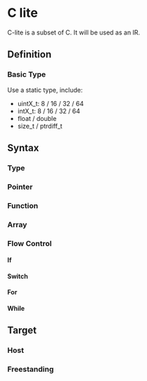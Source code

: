 # C lite

C-lite is a subset of C. It will be used as an IR.

## Definition

### Basic Type

Use a static type, include:

- uintX_t: 8 / 16 / 32 / 64
- intX_t: 8 / 16 / 32 / 64
- float / double
- size_t / ptrdiff_t

## Syntax

### Type

### Pointer

### Function

### Array

### Flow Control

#### If

#### Switch

#### For

#### While

## Target

### Host

### Freestanding

